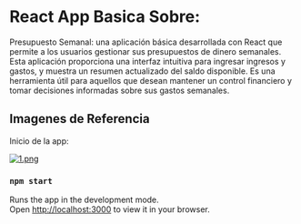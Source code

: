 # React App Basica Sobre:
Presupuesto Semanal: una aplicación básica desarrollada con React que permite a los usuarios gestionar sus presupuestos de dinero semanales. Esta aplicación proporciona una interfaz intuitiva para ingresar ingresos y gastos, y muestra un resumen actualizado del saldo disponible. Es una herramienta útil para aquellos que desean mantener un control financiero y tomar decisiones informadas sobre sus gastos semanales.

## Imagenes de Referencia

Inicio de la app:

[![1.png](https://i.postimg.cc/HWZLyHjg/1.png)](https://postimg.cc/NLXt331J)

### `npm start`

Runs the app in the development mode.\
Open [http://localhost:3000](http://localhost:3000) to view it in your browser.

